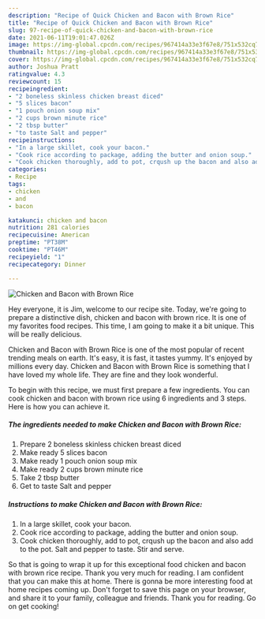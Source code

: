 ```yaml
---
description: "Recipe of Quick Chicken and Bacon with Brown Rice"
title: "Recipe of Quick Chicken and Bacon with Brown Rice"
slug: 97-recipe-of-quick-chicken-and-bacon-with-brown-rice
date: 2021-06-11T19:01:47.026Z
image: https://img-global.cpcdn.com/recipes/967414a33e3f67e8/751x532cq70/chicken-and-bacon-with-brown-rice-recipe-main-photo.jpg
thumbnail: https://img-global.cpcdn.com/recipes/967414a33e3f67e8/751x532cq70/chicken-and-bacon-with-brown-rice-recipe-main-photo.jpg
cover: https://img-global.cpcdn.com/recipes/967414a33e3f67e8/751x532cq70/chicken-and-bacon-with-brown-rice-recipe-main-photo.jpg
author: Joshua Pratt
ratingvalue: 4.3
reviewcount: 15
recipeingredient:
- "2 boneless skinless chicken breast diced"
- "5 slices bacon"
- "1 pouch onion soup mix"
- "2 cups brown minute rice"
- "2 tbsp butter"
- "to taste Salt and pepper"
recipeinstructions:
- "In a large skillet, cook your bacon."
- "Cook rice according to package, adding the butter and onion soup."
- "Cook chicken thoroughly, add to pot, crqush up the bacon and also add to the pot. Salt and pepper to taste. Stir and serve."
categories:
- Recipe
tags:
- chicken
- and
- bacon

katakunci: chicken and bacon 
nutrition: 281 calories
recipecuisine: American
preptime: "PT38M"
cooktime: "PT46M"
recipeyield: "1"
recipecategory: Dinner

---
```



![Chicken and Bacon with Brown Rice](https://img-global.cpcdn.com/recipes/967414a33e3f67e8/751x532cq70/chicken-and-bacon-with-brown-rice-recipe-main-photo.jpg)

Hey everyone, it is Jim, welcome to our recipe site. Today, we're going to prepare a distinctive dish, chicken and bacon with brown rice. It is one of my favorites food recipes. This time, I am going to make it a bit unique. This will be really delicious.



Chicken and Bacon with Brown Rice is one of the most popular of recent trending meals on earth. It's easy, it is fast, it tastes yummy. It's enjoyed by millions every day. Chicken and Bacon with Brown Rice is something that I have loved my whole life. They are fine and they look wonderful.


To begin with this recipe, we must first prepare a few ingredients. You can cook chicken and bacon with brown rice using 6 ingredients and 3 steps. Here is how you can achieve it.

<!--inarticleads1-->

##### The ingredients needed to make Chicken and Bacon with Brown Rice:

1. Prepare 2 boneless skinless chicken breast diced
1. Make ready 5 slices bacon
1. Make ready 1 pouch onion soup mix
1. Make ready 2 cups brown minute rice
1. Take 2 tbsp butter
1. Get to taste Salt and pepper




<!--inarticleads2-->

##### Instructions to make Chicken and Bacon with Brown Rice:

1. In a large skillet, cook your bacon.
1. Cook rice according to package, adding the butter and onion soup.
1. Cook chicken thoroughly, add to pot, crqush up the bacon and also add to the pot. Salt and pepper to taste. Stir and serve.




So that is going to wrap it up for this exceptional food chicken and bacon with brown rice recipe. Thank you very much for reading. I am confident that you can make this at home. There is gonna be more interesting food at home recipes coming up. Don't forget to save this page on your browser, and share it to your family, colleague and friends. Thank you for reading. Go on get cooking!
